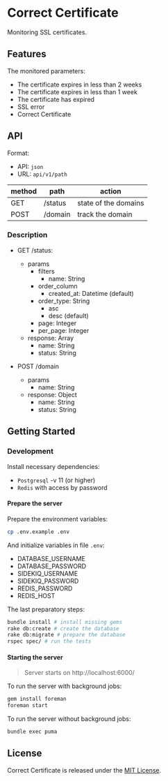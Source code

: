 # Correct Certificate

Monitoring SSL certificates.


## Features

The monitored parameters:
* The certificate expires in less than 2 weeks
* The certificate expires in less than 1 week
* The certificate has expired
* SSL error
* Correct Certificate


## API

Format:
- API: `json`
- URL: `api/v1/path`

method  |path |action|
------------- |-------------| -------------
GET  |/status|state of the domains
POST |/domain|track the domain

### Description

- GET /status:
  - params
    - filters
        - name: String
    - order_column
        - created_at: Datetime (default)
    - order_type: String
        - asc
        - desc (default)
    - page: Integer
    - per_page: Integer
  - response: Array
    - name: String
    - status: String

- POST /domain
  - params
    - name: String
  - response: Object
    - name: String
    - status: String


## Getting Started

### Development

Install necessary dependencies:
* `Postgresql` -v 11 (or higher)
* `Redis` with access by password

#### Prepare the server

Prepare the environment variables:
```bash
cp .env.example .env
```
And initialize variables in file `.env`:
- DATABASE_USERNAME
- DATABASE_PASSWORD
- SIDEKIQ_USERNAME
- SIDEKIQ_PASSWORD
- REDIS_PASSWORD
- REDIS_HOST

The last preparatory steps:
```bash
bundle install # install missing gems
rake db:create # create the database
rake db:migrate # prepare the database
rspec spec/ # run the tests
```

#### Starting the server

> Server starts on http://localhost:6000/

To run the server with background jobs:
```bash
gem install foreman
foreman start
```

To run the server without background jobs:
```bash
bundle exec puma
```


## License

Correct Certificate is released under the [MIT License](LICENSE.txt).
